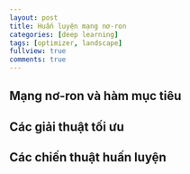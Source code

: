 ```yaml
---
layout: post
title: Huấn luyện mạng nơ-ron
categories: [deep learning]
tags: [optimizer, landscape]
fullview: true
comments: true
---
```


## Mạng nơ-ron và hàm mục tiêu

## Các giải thuật tối ưu

## Các chiến thuật huấn luyện
